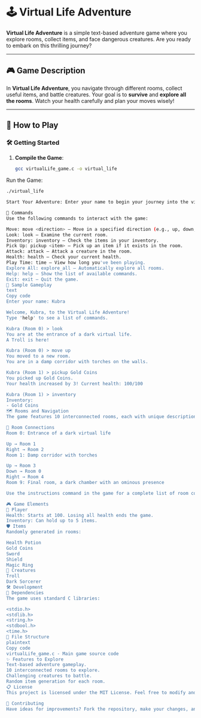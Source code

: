 # 🕹️ Virtual Life Adventure

**Virtual Life Adventure** is a simple text-based adventure game where you explore rooms, collect items, and face dangerous creatures. Are you ready to embark on this thrilling journey?

---

## 🎮 Game Description

In **Virtual Life Adventure**, you navigate through different rooms, collect useful items, and battle creatures. Your goal is to **survive** and **explore all the rooms**. Watch your health carefully and plan your moves wisely!

---

## 🚀 How to Play

### 🛠️ Getting Started

1. **Compile the Game**:
   ```bash
   gcc virtualLife_game.c -o virtual_life
Run the Game:

  ```bash
  ./virtual_life

Start Your Adventure: Enter your name to begin your journey into the virtual life.

📜 Commands
Use the following commands to interact with the game:

Move: move <direction> – Move in a specified direction (e.g., up, down, left, right).
Look: look – Examine the current room.
Inventory: inventory – Check the items in your inventory.
Pick Up: pickup <item> – Pick up an item if it exists in the room.
Attack: attack – Attack a creature in the room.
Health: health – Check your current health.
Play Time: time – View how long you've been playing.
Explore All: explore_all – Automatically explore all rooms.
Help: help – Show the list of available commands.
Exit: exit – Quit the game.
🎲 Sample Gameplay
text
Copy code
Enter your name: Kubra

Welcome, Kubra, to the Virtual Life Adventure!
Type 'help' to see a list of commands.

Kubra (Room 0) > look
You are at the entrance of a dark virtual life.
A Troll is here!

Kubra (Room 0) > move up
You moved to a new room.
You are in a damp corridor with torches on the walls.

Kubra (Room 1) > pickup Gold Coins
You picked up Gold Coins.
Your health increased by 3! Current health: 100/100

Kubra (Room 1) > inventory
Inventory:
- Gold Coins
🗺️ Rooms and Navigation
The game features 10 interconnected rooms, each with unique descriptions and challenges.

🔗 Room Connections
Room 0: Entrance of a dark virtual life

Up → Room 1
Right → Room 2
Room 1: Damp corridor with torches

Up → Room 3
Down → Room 0
Right → Room 4
Room 9: Final room, a dark chamber with an ominous presence

Use the instructions command in the game for a complete list of room connections.

🎮 Game Elements
🧑 Player
Health: Starts at 100. Losing all health ends the game.
Inventory: Can hold up to 5 items.
🛡️ Items
Randomly generated in rooms:

Health Potion
Gold Coins
Sword
Shield
Magic Ring
👾 Creatures
Troll
Dark Sorcerer
🛠️ Development
🧩 Dependencies
The game uses standard C libraries:

<stdio.h>
<stdlib.h>
<string.h>
<stdbool.h>
<time.h>
📁 File Structure
plaintext
Copy code
virtualLife_game.c - Main game source code
✨ Features to Explore
Text-based adventure gameplay.
10 interconnected rooms to explore.
Challenging creatures to battle.
Random item generation for each room.
📋 License
This project is licensed under the MIT License. Feel free to modify and improve it!

🤝 Contributing
Have ideas for improvements? Fork the repository, make your changes, and submit a pull request. Let's make Virtual Life Adventure even better together!
